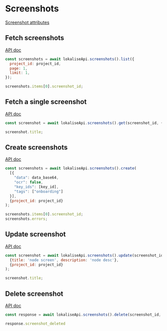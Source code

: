 # Screenshots

[Screenshot attributes](https://developers.lokalise.com/reference/screenshot-object)

## Fetch screenshots

[API doc](https://developers.lokalise.com/reference/list-all-screenshots)

```js
const screenshots = await lokaliseApi.screenshots().list({
  project_id: project_id,
  page: 1,
  limit: 1,
});

screenshots.items[0].screenshot_id;
```

## Fetch a single screenshot

[API doc](https://developers.lokalise.com/reference/retrieve-a-screenshot)

```js
const screenshot = await lokaliseApi.screenshots().get(screenshot_id, {project_id: project_id});

screenshot.title;
```

## Create screenshots

[API doc](https://developers.lokalise.com/reference/create-screenshots)

```js
const screenshots = await lokaliseApi.screenshots().create(
  [{
    "data": data_base64,
    "ocr": false,
    "key_ids": [key_id],
    "tags": ["onboarding"]
  }],
  {project_id: project_id}
);

screenshots.items[0].screenshot_id;
screenshots.errors;
```

## Update screenshot

[API doc](https://developers.lokalise.com/reference/update-a-screenshot)

```js
const screenshot = await lokaliseApi.screenshots().update(screenshot_id,
  {title: 'node screen', description: 'node desc'},
  {project_id: project_id}
);

screenshot.title;
```

## Delete screenshot

[API doc](https://developers.lokalise.com/reference/delete-a-screenshot)

```js
const response = await lokaliseApi.screenshots().delete(screenshot_id, {project_id: project_id});

response.screenshot_deleted
```
